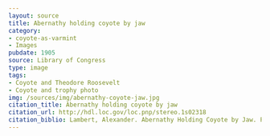 ```yaml
---
layout: source
title: Abernathy holding coyote by jaw 
category: 
- coyote-as-varmint
- Images
pubdate: 1905
source: Library of Congress
type: image
tags: 
- Coyote and Theodore Roosevelt
- Coyote and trophy photo
img: /sources/img/abernathy-coyote-jaw.jpg
citation_title: Abernathy holding coyote by jaw 
citation_url: http://hdl.loc.gov/loc.pnp/stereo.1s02318
citation_biblio: Lambert, Alexander. Abernathy Holding Coyote by Jaw. Photograph, 1905.  Library of Congress Prints and Photographs Division.
---
```

